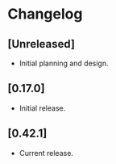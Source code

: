 # Changelog

## [Unreleased]

- Initial planning and design.

## [0.17.0]

- Initial release.

## [0.42.1]

- Current release.

